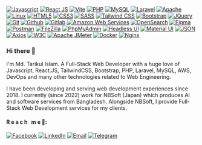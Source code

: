 [![Javascript](https://img.shields.io/badge/Javascript-F7DF1E?style=flat-square&logo=javascript&logoColor=black
)](https://www.javascript.com/)
[![React JS](https://img.shields.io/badge/ReactJS-00adcc?style=flat-square&logo=react&logoColor=white
)](https://react.dev/)
[![Vite](https://img.shields.io/badge/Vite-646CFF?style=flat-square&logo=vite&logoColor=white
)](https://vitejs.dev/)
[![PHP](https://img.shields.io/badge/PHP-777BB4?style=flat-square&logo=php&logoColor=white
)](https://www.php.net/)
[![MySQL](https://img.shields.io/badge/MySQL-4479A1?style=flat-square&logo=mysql&logoColor=white
)](https://www.mysql.com/)
[![Laravel](https://img.shields.io/badge/Laravel-FF2D20?style=flat-square&logo=laravel&logoColor=white
)](https://laravel.com/)
[![Apache](https://img.shields.io/badge/Apache-D22128?style=flat-square&logo=apache&logoColor=white
)](https://www.apache.org/)
[![Linux](https://img.shields.io/badge/Linux-FCC624?style=flat-square&logo=linux&logoColor=black
)](https://www.linux.org/)
[![HTML5](https://img.shields.io/badge/HTML5-E34F26?style=flat-square&logo=html5&logoColor=white
)](https://html.com/)
[![CSS3](https://img.shields.io/badge/CSS3-1572B6?style=flat-square&logo=css3&logoColor=white
)](https://developer.mozilla.org/en-US/docs/Web/CSS)
[![SASS](https://img.shields.io/badge/SASS-CC6699?style=flat-square&logo=sass&logoColor=white
)](https://sass-lang.com/)
[![Tailwind CSS](https://img.shields.io/badge/TailwindCSS-06B6D4?style=flat-square&logo=tailwindcss&logoColor=white
)](https://tailwindcss.com/)
[![Bootstrap](https://img.shields.io/badge/Bootstrap-7952B3?style=flat-square&logo=bootstrap&logoColor=white
)](https://getbootstrap.com/)
[![JQuery](https://img.shields.io/badge/JQuery-0769AD?style=flat-square&logo=jquery&logoColor=white
)](https://jquery.com/)
[![Git](https://img.shields.io/badge/Git-F05032?style=flat-square&logo=git&logoColor=white
)](https://git-scm.com/)
[![Github](https://img.shields.io/badge/Github-6e5494?style=flat-square&logo=github&logoColor=white
)](https://react.dev/)
[![Gitlab](https://img.shields.io/badge/Gitlab-e24329?style=flat-square&logo=gitlab&logoColor=white
)](https://github.com/)
[![Amazon Web Services](https://img.shields.io/badge/Amazon_Web_Services-232F3E?style=flat-square&logo=amazonaws&logoColor=white
)](https://aws.amazon.com/)
[![OpenSearch](https://img.shields.io/badge/OpenSearch-005EB8?style=flat-square&logo=opensearch&logoColor=white
)](https://opensearch.org/)
[![Figma](https://img.shields.io/badge/Figma-F24E1E?style=flat-square&logo=figma&logoColor=white
)](https://figma.com/)
[![Postman](https://img.shields.io/badge/Postman-FF6C37?style=flat-square&logo=postman&logoColor=white
)](https://www.postman.com/)
[![FileZilla](https://img.shields.io/badge/FileZilla-BF0000?style=flat-square&logo=filezilla&logoColor=white
)](https://filezilla-project.org/)
[![PhpMyAdmin](https://img.shields.io/badge/PhpMyAdmin-6C78AF?style=flat-square&logo=phpmyadmin&logoColor=white
)](https://www.phpmyadmin.net/)
[![Headless UI](https://img.shields.io/badge/Headless_UI-66E3FF?style=flat-square&logo=headlessui&logoColor=white
)](https://headlessui.com/)
[![Material UI](https://img.shields.io/badge/Material_UI-007FFF?style=flat-square&logo=mui&logoColor=white
)](https://mui.com/)
[![JSON](https://img.shields.io/badge/JSON-334155?style=flat-square&logo=json&logoColor=white
)](https://www.json.org/)
[![Axios](https://img.shields.io/badge/Axios-5A29E4?style=flat-square&logo=axios&logoColor=white
)](https://axios-http.com/)
[![W3C](https://img.shields.io/badge/W3C-005A9C?style=flat-square&logo=w3c&logoColor=white
)](https://www.w3.org/)
[![Apache JMeter](https://img.shields.io/badge/Apache_JMeter-D22128?style=flat-square&logo=apachejmeter&logoColor=white
)](https://jmeter.apache.org/)
[![Docker](https://img.shields.io/badge/Docker-2496ED?style=flat-square&logo=docker&logoColor=white
)](https://www.docker.com/)
[![Nginx](https://img.shields.io/badge/Nginx-009639?style=flat-square&logo=nginx&logoColor=white
)](https://www.nginx.com/)

### Hi there 👋
I'm Md. Tarikul Islam. A Full-Stack Web Developer with a huge love of Javascript, React.JS, TailwindCSS, Bootstrap, PHP, Laravel, MySQL, AWS, DevOps and many other technologies related to Web Engineering. 

I have been developing and serving web development experiences since 2018. I currently (since 2022) work for NBSoft (Japan) which produces AI and software services from Bangladesh. Alongside NBSoft, I provide Full-Stack Web Development services for my clients. 

#### R e a c h &nbsp; m e 🚀:
[![Facebook](https://img.shields.io/badge/Facebook-0866FF?style=flat&logo=facebook&logoColor=white
)](https://www.facebook.com/)
[![LinkedIn](https://img.shields.io/badge/LinkedIn-0A66C2?style=flat&logo=linkedin&logoColor=white
)](https://www.linkedin.com/)
[![Email](https://img.shields.io/badge/Email-EA4335?style=flat&logo=gmail&logoColor=white
)](https://www.linkedin.com/)
[![Telegram](https://img.shields.io/badge/Telegram-26A5E4?style=flat&logo=telegram&logoColor=white
)](https://www.linkedin.com/)

<!--
**tarikulwebx/tarikulwebx** is a ✨ _special_ ✨ repository because its `README.md` (this file) appears on your GitHub profile.

Here are some ideas to get you started:

- 🔭 I’m currently working on ...
- 🌱 I’m currently learning ...
- 👯 I’m looking to collaborate on ...
- 🤔 I’m looking for help with ...
- 💬 Ask me about ...
- 📫 How to reach me: ...
- 😄 Pronouns: ...
- ⚡ Fun fact: ...
-->
